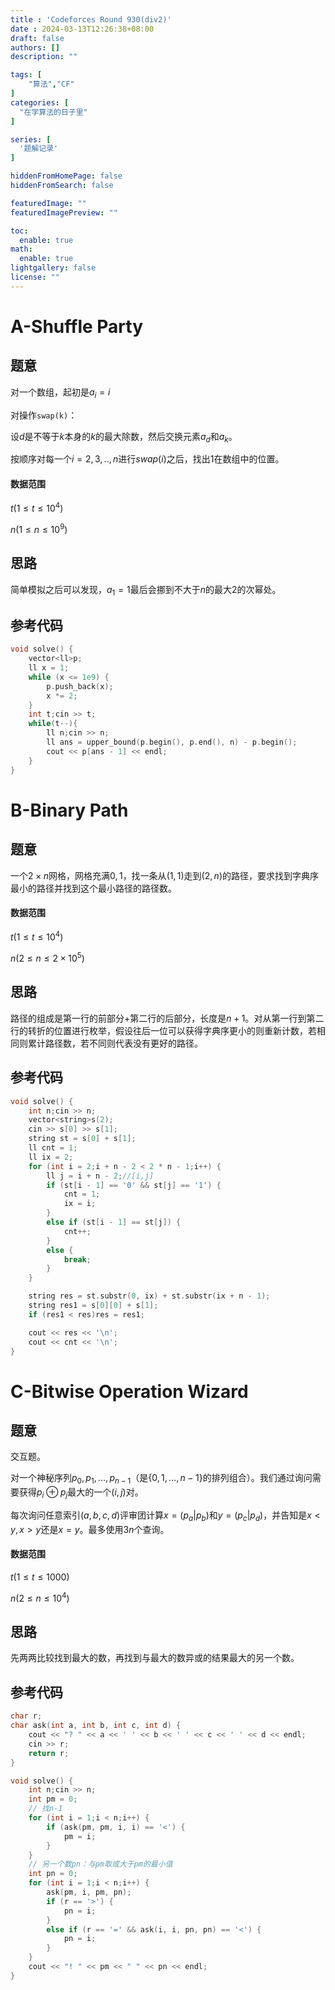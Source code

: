 ```yaml
---
title : 'Codeforces Round 930(div2)'
date : 2024-03-13T12:26:38+08:00
draft: false
authors: []
description: ""

tags: [
    "算法","CF"
]
categories: [
  "在学算法的日子里"
]

series: [
  '题解记录'
]

hiddenFromHomePage: false
hiddenFromSearch: false

featuredImage: ""
featuredImagePreview: ""

toc:
  enable: true
math:
  enable: true
lightgallery: false
license: ""
---
```




# A-Shuffle Party

## 题意

对一个数组，起初是$a_i=i$

对操作`swap(k)`：

设$d$是不等于$k$本身的$k$的最大除数，然后交换元素$a_d$和$a_k$。

按顺序对每一个$i=2,3,..,n$进行$swap(i)$之后，找出$1$在数组中的位置。

#### 数据范围

$t(1≤t≤10^4)$

$n(1≤n≤10^9)$​

## 思路

简单模拟之后可以发现，$a_1=1$最后会挪到不大于$n$的最大2的次幂处。

## 参考代码

```cpp
void solve() {
    vector<ll>p;
    ll x = 1;
    while (x <= 1e9) {
        p.push_back(x);
        x *= 2;
    }
    int t;cin >> t;
    while(t--){
        ll n;cin >> n;
        ll ans = upper_bound(p.begin(), p.end(), n) - p.begin();
        cout << p[ans - 1] << endl;
    }
}
```

# B-Binary Path

## 题意

一个$2\times n$网格，网格充满$0,1$，找一条从$(1,1)$走到$(2,n)$的路径，要求找到字典序最小的路径并找到这个最小路径的路径数。

#### 数据范围

$t(1≤t≤10^4)$

$n(2≤n≤2\times 10^5)$​

## 思路

路径的组成是第一行的前部分+第二行的后部分，长度是$n+1$。对从第一行到第二行的转折的位置进行枚举，假设往后一位可以获得字典序更小的则重新计数，若相同则累计路径数，若不同则代表没有更好的路径。

## 参考代码

```cpp
void solve() {
    int n;cin >> n;
    vector<string>s(2);
    cin >> s[0] >> s[1];
    string st = s[0] + s[1];
    ll cnt = 1;
    ll ix = 2;
    for (int i = 2;i + n - 2 < 2 * n - 1;i++) {
        ll j = i + n - 2;//[i,j]
        if (st[i - 1] == '0' && st[j] == '1') {
            cnt = 1;
            ix = i;
        }
        else if (st[i - 1] == st[j]) {
            cnt++;
        }
        else {
            break;
        }
    }

    string res = st.substr(0, ix) + st.substr(ix + n - 1);
    string res1 = s[0][0] + s[1];
    if (res1 < res)res = res1;

    cout << res << '\n';
    cout << cnt << '\n';
}
```

# C-Bitwise Operation Wizard

## 题意

交互题。

对一个神秘序列$p_0,p_1,...,p_{n-1}$（是$\{0,1,...,n-1\}$的排列组合）。我们通过询问需要获得$p_i\oplus p_j$最大的一个$(i,j)$对。

每次询问任意索引$(a,b,c,d)$评审团计算$x=(p_a|p_b)$和$y=(p_c|p_d)$，并告知是$x\lt y,x\gt y$还是$x=y$。最多使用$3n$个查询。

#### 数据范围

$t(1≤t≤1000)$

$n(2≤n≤10^4)$​



## 思路

先两两比较找到最大的数，再找到与最大的数异或的结果最大的另一个数。

## 参考代码

```cpp
char r;
char ask(int a, int b, int c, int d) {
    cout << "? " << a << ' ' << b << ' ' << c << ' ' << d << endl;
    cin >> r;
    return r;
}

void solve() {
    int n;cin >> n;
    int pm = 0;
    // 找n-1
    for (int i = 1;i < n;i++) {
        if (ask(pm, pm, i, i) == '<') {
            pm = i;
        }
    }
    // 另一个数pn：与pm取或大于pm的最小值
    int pn = 0;
    for (int i = 1;i < n;i++) {
        ask(pm, i, pm, pn);
        if (r == '>') {
            pn = i;
        }
        else if (r == '=' && ask(i, i, pn, pn) == '<') {
            pn = i;
        }
    }
    cout << "! " << pm << " " << pn << endl;
}
```

